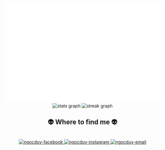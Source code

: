 <!-- Trungquandev -->
<a href="#" target="_blank">
  <img src="svg/trungquandev.svg" width="1200" alt="ngocduy-official" />
</a>





<!-- https://icons8.com -->

<div align="center">
  <img src="https://github-readme-stats.vercel.app/api?username=Duypham14063003&hide_title=false&hide_rank=false&show_icons=true&include_all_commits=true&count_private=true&disable_animations=false&theme=dracula&locale=en&hide_border=false&order=1" height="150" alt="stats graph" />
  
  <img src="https://streak-stats.demolab.com?user=Duypham14063003&locale=en&mode=daily&theme=dracula&hide_border=false&border_radius=5&order=3" height="150" alt="streak graph" style="margin: 0 0 20 0;" />

 
</div>

<h2 align="center">👽 Where to find me 👽</h2>
<br>

<div align="center">
  
  <a href="https://www.facebook.com/ho.pham.3726613/" target="blank">
    <img src="https://img.icons8.com/bubbles/100/000000/facebook-new.png" alt="ngocduy-facebook" />
  </a>
  <a href="https://www.instagram.com/duy_pham14/" target="blank">
    <img src="https://img.icons8.com/bubbles/100/000000/instagram.png" alt="ngocduy-instagram" />
  </a>
  <a href="ngocduy14062003@gmail.com" target="top">
    <img src="https://img.icons8.com/bubbles/100/000000/apple-mail.png" alt="ngocduy-email" />
  </a>
</div>

<br>
